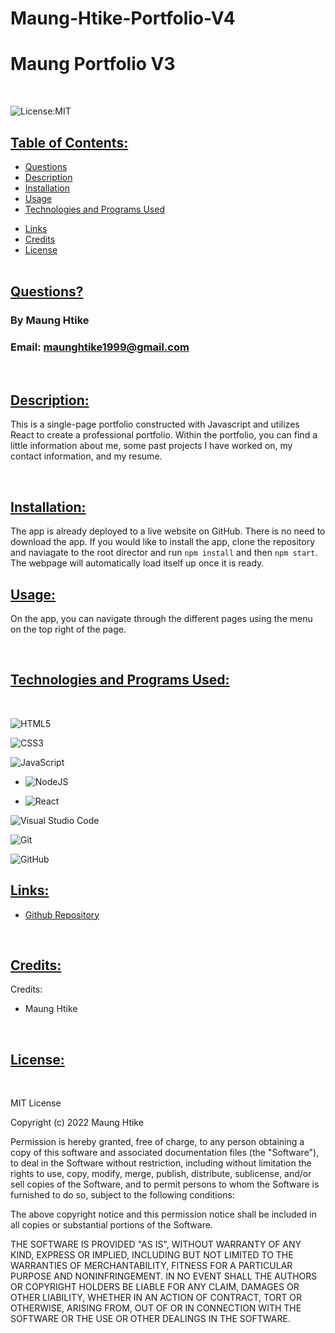 # Maung-Htike-Portfolio-V4
# Maung Portfolio V3      
<br>

![License:MIT](https://img.shields.io/badge/License:_MIT-black?style=for-the-badge)
<br>

## <ins> Table of Contents: </ins>

- [Questions](#-questions-)
- [Description](#-description-)
- [Installation](#-installation-)
- [Usage](#-usage-)
- [Technologies and Programs Used](#-technologies-and-programs-used-)
<!-- - [Demonstration](#-demonstration-) -->
- [Links](#-links-)
- [Credits](#-credits-)
- [License](#-license-)
<br><br>  

## <ins> Questions? </ins>

### By Maung Htike

### Email: maunghtike1999@gmail.com
<br>

## <ins> Description: </ins>
This is a single-page portfolio constructed with Javascript and utilizes React to create a professional portfolio. Within the portfolio, you can find a little information about me, some past projects I have worked on, my contact information, and my resume.

<br>    

## <ins> Installation: </ins>
        
The app is already deployed to a live website on GitHub. There is no need to download the app. If you would like to install the app, clone the repository and naviagate to the root director and run `npm install` and then `npm start`. The webpage will automatically load itself up once it is ready.

## <ins> Usage: </ins>

On the app, you can navigate through the different pages using the menu on the top right of the page.

<br>  

## <ins> Technologies and Programs Used: </ins>
<br>

![HTML5](https://img.shields.io/badge/html5-%23E34F26.svg?style=for-the-badge&logo=html5&logoColor=white)

![CSS3](https://img.shields.io/badge/css3-%231572B6.svg?style=for-the-badge&logo=css3&logoColor=white)

![JavaScript](https://img.shields.io/badge/javascript-%23323330.svg?style=for-the-badge&logo=javascript&logoColor=%23F7DF1E)

- ![NodeJS](https://img.shields.io/badge/node.js-6DA55F?style=for-the-badge&logo=node.js&logoColor=white)

- ![React](https://img.shields.io/badge/react-%2320232a.svg?style=for-the-badge&logo=react&logoColor=%2361DAFB)

![Visual Studio Code](https://img.shields.io/badge/Visual%20Studio%20Code-0078d7.svg?style=for-the-badge&logo=visual-studio-code&logoColor=white)

![Git](https://img.shields.io/badge/git-%23F05033.svg?style=for-the-badge&logo=git&logoColor=white)

![GitHub](https://img.shields.io/badge/github-%23121011.svg?style=for-the-badge&logo=github&logoColor=white)
<br>

<!-- ## <ins> Demonstration: </ins>
        
![Demonstration](./src/assets/demo.gif)
<br><br>    -->

## <ins> Links: </ins>
        
- [Github Repository](https://github.com/Sfzmango/Maung-Htike-Portfolio-v5-React)
<br>     

## <ins> Credits: </ins>

Credits: 
- Maung Htike

<br>

## <ins> License: </ins>

<br>

MIT License

Copyright (c) 2022 Maung Htike

Permission is hereby granted, free of charge, to any person obtaining a copy
of this software and associated documentation files (the "Software"), to deal
in the Software without restriction, including without limitation the rights
to use, copy, modify, merge, publish, distribute, sublicense, and/or sell
copies of the Software, and to permit persons to whom the Software is
furnished to do so, subject to the following conditions:

The above copyright notice and this permission notice shall be included in all
copies or substantial portions of the Software.

THE SOFTWARE IS PROVIDED "AS IS", WITHOUT WARRANTY OF ANY KIND, EXPRESS OR
IMPLIED, INCLUDING BUT NOT LIMITED TO THE WARRANTIES OF MERCHANTABILITY,
FITNESS FOR A PARTICULAR PURPOSE AND NONINFRINGEMENT. IN NO EVENT SHALL THE
AUTHORS OR COPYRIGHT HOLDERS BE LIABLE FOR ANY CLAIM, DAMAGES OR OTHER
LIABILITY, WHETHER IN AN ACTION OF CONTRACT, TORT OR OTHERWISE, ARISING FROM,
OUT OF OR IN CONNECTION WITH THE SOFTWARE OR THE USE OR OTHER DEALINGS IN THE
SOFTWARE.